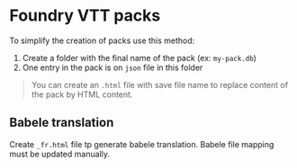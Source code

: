 # Foundry VTT packs

To simplify the creation of packs use this method:
1. Create a folder with the final name of the pack (ex: `my-pack.db`)
2. One entry in the pack is on `json` file in this folder

> You can create an `.html` file with save file name to replace content of the pack by HTML content.

## Babele translation
Create `_fr.html` file tp generate babele translation.
Babele file mapping must be updated manually.
